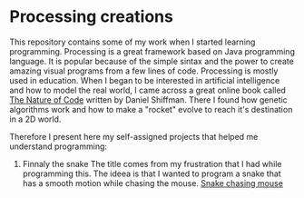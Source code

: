 # Processing creations
This repository contains some of my work when I started learning programming.
Processing is a great framework based on Java programming language. It is popular because of the simple sintax and the power to create amazing visual programs from a few lines of code.
Processing is mostly used in education.
When I began to be interested in artificial intelligence and how to model the real world, I came across a great online book called  [The Nature of Code](http://natureofcode.com/book/introduction/) written by Daniel Shiffman. There I found how genetic algorithms work and how to make a "rocket" evolve to reach it's destination in a 2D world.

Therefore I present here my self-assigned projects that helped me understand programming:

1. Finnaly the snake
The title comes from my frustration that I had while programming this.
The ideea is that I wanted to program a snake that has a smooth motion while chasing the mouse.
[Snake chasing mouse](media/ice_video_20170601-131104.gif)
